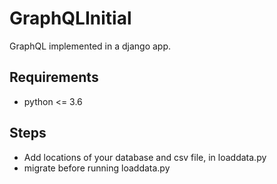# GraphQLInitial
GraphQL implemented in a django app.

## Requirements
- python <= 3.6

## Steps
- Add locations of your database and csv file, in loaddata.py
- migrate before running loaddata.py
